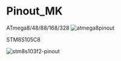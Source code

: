 # Pinout_MK

ATmega8/48/88/168/328 
![atmega8pinout](https://user-images.githubusercontent.com/22963727/41847937-8040504e-7884-11e8-958e-8293fa1bc760.jpg)

STM8S105C8

![stm8s103f2-pinout](https://user-images.githubusercontent.com/22963727/41848043-cd53467a-7884-11e8-93b6-17fb00373d40.jpg)
